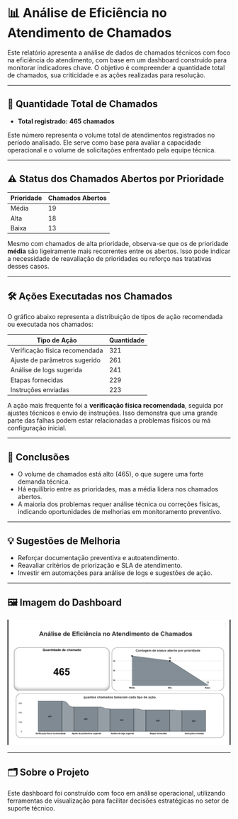 
# 📊 Análise de Eficiência no Atendimento de Chamados

Este relatório apresenta a análise de dados de chamados técnicos com foco na eficiência do atendimento, com base em um dashboard construído para monitorar indicadores chave. O objetivo é compreender a quantidade total de chamados, sua criticidade e as ações realizadas para resolução.

---

## 🔢 Quantidade Total de Chamados

- **Total registrado:** **465 chamados**

Este número representa o volume total de atendimentos registrados no período analisado. Ele serve como base para avaliar a capacidade operacional e o volume de solicitações enfrentado pela equipe técnica.

---

## ⚠️ Status dos Chamados Abertos por Prioridade

| Prioridade | Chamados Abertos |
|------------|------------------|
| Média      | 19               |
| Alta       | 18               |
| Baixa      | 13               |

Mesmo com chamados de alta prioridade, observa-se que os de prioridade **média** são ligeiramente mais recorrentes entre os abertos. Isso pode indicar a necessidade de reavaliação de prioridades ou reforço nas tratativas desses casos.

---

## 🛠️ Ações Executadas nos Chamados

O gráfico abaixo representa a distribuição de tipos de ação recomendada ou executada nos chamados:

| Tipo de Ação                            | Quantidade |
|----------------------------------------|------------|
| Verificação física recomendada         | 321        |
| Ajuste de parâmetros sugerido          | 261        |
| Análise de logs sugerida               | 241        |
| Etapas fornecidas                      | 229        |
| Instruções enviadas                    | 223        |

A ação mais frequente foi a **verificação física recomendada**, seguida por ajustes técnicos e envio de instruções. Isso demonstra que uma grande parte das falhas podem estar relacionadas a problemas físicos ou má configuração inicial.

---

## 📌 Conclusões

- O volume de chamados está alto (465), o que sugere uma forte demanda técnica.
- Há equilíbrio entre as prioridades, mas a média lidera nos chamados abertos.
- A maioria dos problemas requer análise técnica ou correções físicas, indicando oportunidades de melhorias em monitoramento preventivo.

---

## 💡 Sugestões de Melhoria

- Reforçar documentação preventiva e autoatendimento.
- Reavaliar critérios de priorização e SLA de atendimento.
- Investir em automações para análise de logs e sugestões de ação.

---

## 🖼️ Imagem do Dashboard

![Dashboard de Análise de Eficiência](analise%2013.28.34.jpeg)

---

## 🗂️ Sobre o Projeto

Este dashboard foi construído com foco em análise operacional, utilizando ferramentas de visualização para facilitar decisões estratégicas no setor de suporte técnico. 

